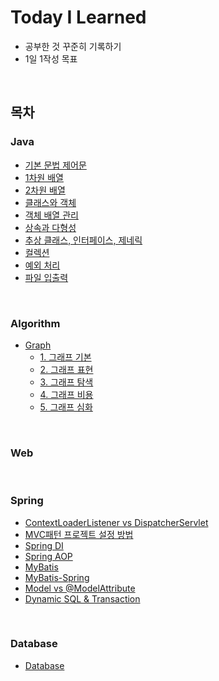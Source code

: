 # Today I Learned
-  공부한 것 꾸준히 기록하기
- 1일 1작성 목표

<br>

## 목차


### Java
- [기본 문법 제어문](/Java/기본%20문법%20제어문.md)
- [1차원 배열](/Java/1차원%20배열.md)
- [2차원 배열](/Java/2차원%20배열.md)
- [클래스와 객체](/Java/클래스와%20객체.md)
- [객체 배열 관리](/Java/객체%20배열%20관리.md)
- [상속과 다형성](/Java/상속과%20다형성.md)
- [추상 클래스, 인터페이스, 제네릭](/Java/추상클래스,%20인터페이스,%20제네릭.md)
- [컬렉션](/Java/컬렉션.md)
- [예외 처리](/Java/예외%20처리.md)
- [파일 입출력](/Java/파일%20입출력.md)

<br>

### Algorithm
- [Graph](/Algorithm/Graph.md)
  - [1. 그래프 기본](/Algorithm/Graph.md#1-그래프-기본)
  - [2. 그래프 표현](/Algorithm/Graph.md#2-그래프-표현)
  - [3. 그래프 탐색](/Algorithm/Graph.md#3-그래프-탐색)
  - [4. 그래프 비용](/Algorithm/Graph.md#4-그래프-비용)
  - [5. 그래프 심화](/Algorithm/Graph.md#5-그래프-심화)

<br>

### Web

<br>

### Spring
- [ContextLoaderListener vs DispatcherServlet](Spring/ContextLoaderListener%20vs%20DispatcherServlet.md)
- [MVC패턴 프로젝트 설정 방법](Spring/MVC패턴%20프로젝트%20설정%20방법.md)
- [Spring DI](Spring/Spring%20DI.md)
- [Spring AOP](Spring/Spring%20AOP.md)
- [MyBatis](/Spring/MyBatis.md)
- [MyBatis-Spring](/Spring/MyBatis-Spring.md)
- [Model vs @ModelAttribute](/Spring/Model%20vs%20@ModelAttribute.md)
- [Dynamic SQL & Transaction](/Spring/Dynamic%20SQL%20&%20Transaction.md)

<br>

### Database
- [Database](Database/Database.md#database)

 

